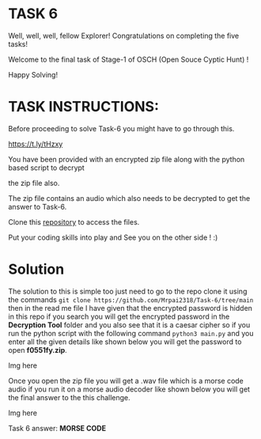 # TASK 6

Well, well, well, fellow Explorer! Congratulations on completing the five tasks!

Welcome to the final task of Stage-1 of OSCH (Open Souce Cyptic Hunt) !

Happy Solving!

# TASK INSTRUCTIONS:

Before proceeding to solve Task-6 you might have to go through this.

https://t.ly/tHzxy

You have been provided with an encrypted zip file along with the python based script to decrypt

the zip file also.

The zip file contains an audio which also needs to be decrypted to get the answer to Task-6.

Clone this [<ins>repository</ins>](https://github.com/Mrpai2318/Task-6/tree/main) to access the files.

Put your coding skills into play and See you on the other side ! :)

# Solution 
The solution to this is simple too just need to go to the repo clone it using the commands ``` git clone https://github.com/Mrpai2318/Task-6/tree/main ``` then in the read me file I have given that the encrypted password is hidden in this repo if you search you will get the encrypted password in the **Decryption Tool**  folder and you also see that it is a caesar cipher so if you run the python script with the following command ``` python3 main.py ``` and you enter all the given details like shown below you will get the password to open **f0551fy.zip**.

Img here

Once you open the zip file you will get a .wav file which is a morse code audio if you run it on a morse audio decoder like shown below you will get the final answer to the this challenge.

Img here

Task 6 answer: **MORSE CODE**